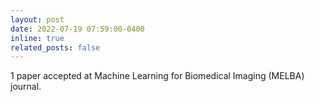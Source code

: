 ```yaml
---
layout: post
date: 2022-07-19 07:59:00-0400
inline: true
related_posts: false
---
```


1 paper accepted at Machine Learning for Biomedical Imaging (MELBA) journal. 
